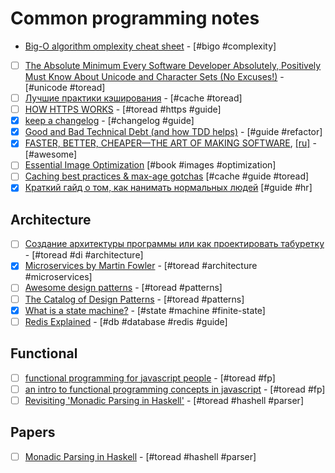 # Common programming notes

- [Big-O algorithm omplexity cheat sheet](http://bigocheatsheet.com/) - [#bigo #complexity]
- [ ] [The Absolute Minimum Every Software Developer Absolutely, Positively Must Know About Unicode and Character Sets (No Excuses!)](https://www.joelonsoftware.com/2003/10/08/the-absolute-minimum-every-software-developer-absolutely-positively-must-know-about-unicode-and-character-sets-no-excuses/) - [#unicode #toread]
- [ ] [Лучшие практики кэширования](http://prgssr.ru/development/luchshie-praktiki-keshirovaniya.html) - [#сache #toread]
- [ ] [HOW HTTPS WORKS](https://howhttps.works/) - [#toread #https #guide]
- [x] [keep a changelog](https://keepachangelog.com/en/1.0.0/) - [#changelog #guide]
- [x] [Good and Bad Technical Debt (and how TDD helps)](https://blog.crisp.se/2013/10/11/henrikkniberg/good-and-bad-technical-debt) - [#guide #refactor]
- [x] [FASTER, BETTER, CHEAPER—THE ART OF MAKING SOFTWARE](https://jrsinclair.com/articles/2017/faster-better-cheaper-art-of-making-software/), [[ru]](https://medium.com/@vlad_poe/быстрее-лучше-дешевле-искусство-продуктовой-разработки-947e2afda06a) - [#awesome]
- [ ] [Essential Image Optimization](https://images.guide/) [#book #images #optimization]
- [ ] [Caching best practices & max-age gotchas](https://jakearchibald.com/2016/caching-best-practices/) [#cache #guide #toread]
- [x] [Краткий гайд о том, как нанимать нормальных людей](https://vas3k.ru/inside/46/) [#guide #hr]

## Architecture

- [ ] [Создание архитектуры программы или как проектировать табуретку](https://habrahabr.ru/post/276593/) - [#toread #di #architecture]
- [x] [Microservices by Martin Fowler](https://habrahabr.ru/post/249183/) - [#toread #architecture #microservices]
- [ ] [Awesome design patterns](https://github.com/DovAmir/awesome-design-patterns) - [#toread #patterns]
- [ ] [The Catalog of Design Patterns](https://refactoring.guru/design-patterns/catalog) - [#toread #patterns]
- [x] [What is a state machine?](https://statecharts.github.io/what-is-a-state-machine.html) - [#state #machine #finite-state]
- [ ] [Redis Explained](https://architecturenotes.co/redis/) - [#db #database #redis #guide]

## Functional

- [ ] [functional programming for javascript people](https://medium.com/@chetcorcos/functional-programming-for-javascript-people-1915d8775504) - [#toread #fp]
- [ ] [an intro to functional programming concepts in javascript](https://medium.com/@collardeau/intro-to-functional-programming-concepts-in-javascript-b0650773139c) - [#toread #fp]
- [ ] [Revisiting 'Monadic Parsing in Haskell'](https://vaibhavsagar.com/blog/2018/02/04/revisiting-monadic-parsing-haskell/) - [#toread #hashell #parser]

## Papers

- [ ] [Monadic Parsing in Haskell](http://www.cs.nott.ac.uk/~pszgmh/pearl.pdf) - [#toread #hashell #parser]
